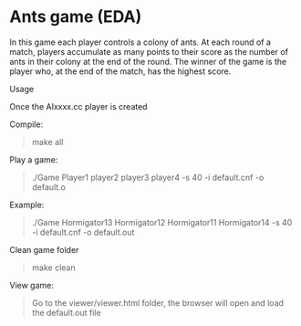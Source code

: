# Ants game (EDA)

In this game each player controls a colony of ants. At each round of a match, players accumulate as many points to their score as the number of ants in their colony at the end of the round. The winner of the game is the player who, at the end of the match, has the highest score.

Usage

Once the AIxxxx.cc player is created



Compile:

> make all

Play a game:

> ./Game Player1 player2 player3 player4 -s 40 -i default.cnf -o default.o

Example:

> ./Game Hormigator13 Hormigator12 Hormigator11 Hormigator14 -s 40 -i default.cnf -o default.out

Clean game folder
> make clean

View game:

> Go to the viewer/viewer.html folder, the browser will open and load the default.out file

